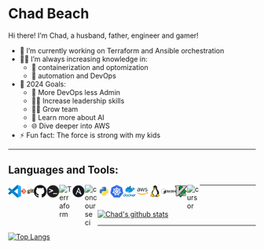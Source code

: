 # Chad Beach

Hi there! I'm Chad, a husband, father, engineer and gamer!

- 🔭 I’m currently working on Terraform and Ansible orchestration
- 👨‍🎓 I’m always increasing knowledge in:
  - 🐳 containerization and optomization
  - 🤖 automation and DevOps
- 📅 2024 Goals:
  - 🧮 More DevOps less Admin
  - 🦸‍♂️ Increase leadership skills
  - 🤜🤛 Grow team
  - 🧠 Learn more about AI
  - 🌐 Dive deeper into AWS
- ⚡ Fun fact: The force is strong with my kids

---

## Languages and Tools:

[<img align="left" alt="Visual Studio Code" width="26px" src="https://raw.githubusercontent.com/github/explore/80688e429a7d4ef2fca1e82350fe8e3517d3494d/topics/visual-studio-code/visual-studio-code.png" />](https://code.visualstudio.com/)
[<img align="left" alt="Git" width="26px" src="https://raw.githubusercontent.com/github/explore/80688e429a7d4ef2fca1e82350fe8e3517d3494d/topics/git/git.png" />](https://git-scm.com/)
[<img align="left" alt="GitHub" width="26px" src="https://raw.githubusercontent.com/github/explore/78df643247d429f6cc873026c0622819ad797942/topics/github/github.png" />](https://github.com/)
[<img align="left" alt="Terminal" width="26px" src="https://raw.githubusercontent.com/github/explore/80688e429a7d4ef2fca1e82350fe8e3517d3494d/topics/terminal/terminal.png" />](https://github.com/romkatv/powerlevel10k)
[<img align="left" alt="Terraform" width="26px" src="https://cdn.jsdelivr.net/npm/simple-icons@v4/icons/terraform.svg" />](https://www.terraform.io/)
[<img align="left" alt="Ansible" width="26px" src="https://raw.githubusercontent.com/github/explore/80688e429a7d4ef2fca1e82350fe8e3517d3494d/topics/ansible/ansible.png" />](https://www.ansible.com/)
[<img align="left" alt="concourse ci" width="26px" src="https://user-images.githubusercontent.com/27746614/58619932-cb22dc00-82bd-11e9-8b79-c342397502c7.png" />](https://concourse-ci.org/)
[<img align="left" alt="python" width="26px" src="https://raw.githubusercontent.com/github/explore/80688e429a7d4ef2fca1e82350fe8e3517d3494d/topics/python/python.png" />](https://www.python.org/)
[<img align="left" alt="kubernetes" width="26px" src="https://raw.githubusercontent.com/github/explore/80688e429a7d4ef2fca1e82350fe8e3517d3494d/topics/kubernetes/kubernetes.png" />](https://kubernetes.io/)
[<img align="left" alt="docker" width="26px" src="https://raw.githubusercontent.com/github/explore/80688e429a7d4ef2fca1e82350fe8e3517d3494d/topics/docker/docker.png" />](https://www.docker.com/)
[<img align="left" alt="aws" width="26px" src="https://raw.githubusercontent.com/github/explore/80688e429a7d4ef2fca1e82350fe8e3517d3494d/topics/aws/aws.png" />](https://aws.amazon.com/)
[<img align="left" alt="linux" width="26px" src="https://raw.githubusercontent.com/github/explore/80688e429a7d4ef2fca1e82350fe8e3517d3494d/topics/linux/linux.png" />](https://www.linux.org/)
[<img align="left" alt="bash" width="26px" src="https://raw.githubusercontent.com/github/explore/80688e429a7d4ef2fca1e82350fe8e3517d3494d/topics/bash/bash.png" />](https://www.gnu.org/software/bash/)
[<img align="left" alt="vim" width="26px" src="https://raw.githubusercontent.com/github/explore/80688e429a7d4ef2fca1e82350fe8e3517d3494d/topics/vim/vim.png" />](https://www.vim.org/)
[<img align="left" alt="cursor" width="26px" src="https://avatars.githubusercontent.com/u/126759922?v=4" />](https://www.cursor.com/)

---

[![Chad's github stats](https://github-readme-stats.vercel.app/api?username=cbeach512&count_private=true&show_icons=true)](https://github.com/anuraghazra/github-readme-stats)

---

[![Top Langs](https://github-readme-stats.vercel.app/api/top-langs/?username=cbeach512&layout=compact)](https://github.com/anuraghazra/github-readme-stats)
